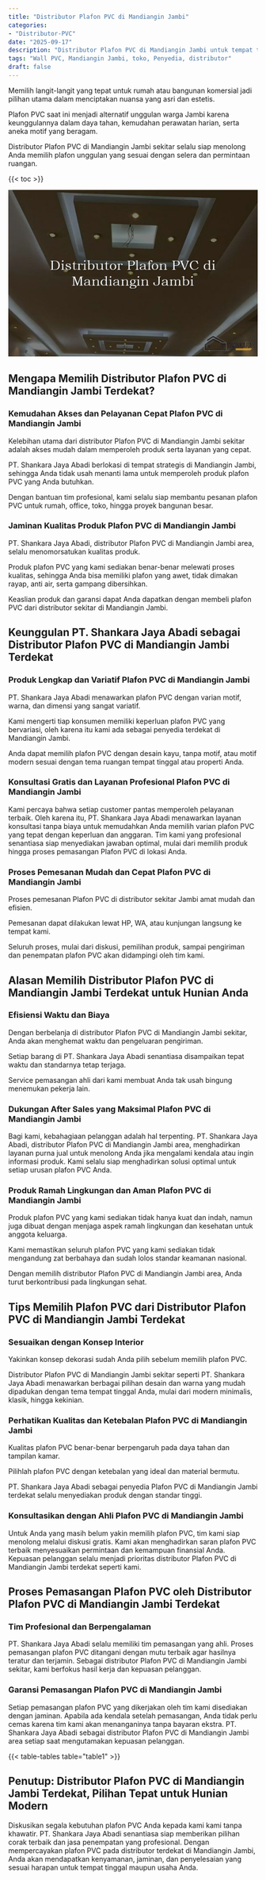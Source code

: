 ```yaml
---
title: "Distributor Plafon PVC di Mandiangin Jambi"
categories: 
- "Distributor-PVC"
date: "2025-09-17"
description: "Distributor Plafon PVC di Mandiangin Jambi untuk tempat tinggal, kantor, dan toko. Material unggulan, beragam motif, pilihan warna menarik, dengan servis penempatan oleh tim profesional dan garansi resmi!|Servis penjualan Plafon PVC di Mandiangin Jambi untuk keperluan rumah, perkantoran, maupun toko, dengan produk terbaik dan instalasi oleh teknisi berpengalaman dan garansi resmi.|Solusi Plafon PVC di Mandiangin Jambi yang terbukti bagi tempat tinggal, perkantoran, serta ritel, bersama material terbaik dan penempatan oleh tenaga ahli ahli serta jaminan resmi.|Penjualan Plafon PVC di Mandiangin Jambi bagi tempat tinggal, perkantoran, serta toko, beserta produk unggulan dan pemasangan ditangani oleh teknisi berpengalaman, disertai dengan garansi resmi.}"
tags: "Wall PVC, Mandiangin Jambi, toko, Penyedia, distributor"
draft: false
---
```


Memilih langit-langit yang tepat untuk rumah atau bangunan komersial jadi pilihan utama dalam menciptakan nuansa yang asri dan estetis.

Plafon PVC saat ini menjadi alternatif unggulan warga Jambi karena keunggulannya dalam daya tahan, kemudahan perawatan harian, serta aneka motif yang beragam.

Distributor Plafon PVC di Mandiangin Jambi sekitar selalu siap menolong Anda memilih plafon unggulan yang sesuai dengan selera dan permintaan ruangan.

{{< toc >}}

![Distributor Plafon PVC di Mandiangin Jambi](/images/Distributor-PVC/Distributor-Plafon-PVC-di-Mandiangin-Jambi.png)


## Mengapa Memilih Distributor Plafon PVC di Mandiangin Jambi Terdekat?

### Kemudahan Akses dan Pelayanan Cepat Plafon PVC di Mandiangin Jambi

Kelebihan utama dari distributor Plafon PVC di Mandiangin Jambi sekitar adalah akses mudah dalam memperoleh produk serta layanan yang cepat.

PT. Shankara Jaya Abadi berlokasi di tempat strategis di Mandiangin Jambi, sehingga Anda tidak usah menanti lama untuk memperoleh produk plafon PVC yang Anda butuhkan.

Dengan bantuan tim profesional, kami selalu siap membantu pesanan plafon PVC untuk rumah, office, toko, hingga proyek bangunan besar.

### Jaminan Kualitas Produk Plafon PVC di Mandiangin Jambi

PT. Shankara Jaya Abadi, distributor Plafon PVC di Mandiangin Jambi area, selalu menomorsatukan kualitas produk.

Produk plafon PVC yang kami sediakan benar-benar melewati proses kualitas, sehingga Anda bisa memiliki plafon yang awet, tidak dimakan rayap, anti air, serta gampang dibersihkan.

Keaslian produk dan garansi dapat Anda dapatkan dengan membeli plafon PVC dari distributor sekitar di Mandiangin Jambi.

## Keunggulan PT. Shankara Jaya Abadi sebagai Distributor Plafon PVC di Mandiangin Jambi Terdekat

### Produk Lengkap dan Variatif Plafon PVC di Mandiangin Jambi

PT. Shankara Jaya Abadi menawarkan plafon PVC dengan varian motif, warna, dan dimensi yang sangat variatif.

Kami mengerti tiap konsumen memiliki keperluan plafon PVC yang bervariasi, oleh karena itu kami ada sebagai penyedia terdekat di Mandiangin Jambi.

Anda dapat memilih plafon PVC dengan desain kayu, tanpa motif, atau motif modern sesuai dengan tema ruangan tempat tinggal atau properti Anda.

### Konsultasi Gratis dan Layanan Profesional Plafon PVC di Mandiangin Jambi

Kami percaya bahwa setiap customer pantas memperoleh pelayanan terbaik. Oleh karena itu, PT. Shankara Jaya Abadi menawarkan layanan konsultasi tanpa biaya untuk memudahkan Anda memilih varian plafon PVC yang tepat dengan keperluan dan anggaran. Tim kami yang profesional senantiasa siap menyediakan jawaban optimal, mulai dari memilih produk hingga proses pemasangan Plafon PVC di lokasi Anda.

### Proses Pemesanan Mudah dan Cepat Plafon PVC di Mandiangin Jambi

Proses pemesanan Plafon PVC di distributor sekitar Jambi amat mudah dan efisien.

Pemesanan dapat dilakukan lewat HP, WA, atau kunjungan langsung ke tempat kami.

Seluruh proses, mulai dari diskusi, pemilihan produk, sampai pengiriman dan penempatan plafon PVC akan didampingi oleh tim kami.

## Alasan Memilih Distributor Plafon PVC di Mandiangin Jambi Terdekat untuk Hunian Anda

### Efisiensi Waktu dan Biaya

Dengan berbelanja di distributor Plafon PVC di Mandiangin Jambi sekitar, Anda akan menghemat waktu dan pengeluaran pengiriman.

Setiap barang di PT. Shankara Jaya Abadi senantiasa disampaikan tepat waktu dan standarnya tetap terjaga.

Service pemasangan ahli dari kami membuat Anda tak usah bingung menemukan pekerja lain.

### Dukungan After Sales yang Maksimal Plafon PVC di Mandiangin Jambi

Bagi kami, kebahagiaan pelanggan adalah hal terpenting. PT. Shankara Jaya Abadi, distributor Plafon PVC di Mandiangin Jambi area, menghadirkan layanan purna jual untuk menolong Anda jika mengalami kendala atau ingin informasi produk. Kami selalu siap menghadirkan solusi optimal untuk setiap urusan plafon PVC Anda.

### Produk Ramah Lingkungan dan Aman Plafon PVC di Mandiangin Jambi

Produk plafon PVC yang kami sediakan tidak hanya kuat dan indah, namun juga dibuat dengan menjaga aspek ramah lingkungan dan kesehatan untuk anggota keluarga.

Kami memastikan seluruh plafon PVC yang kami sediakan tidak mengandung zat berbahaya dan sudah lolos standar keamanan nasional.

Dengan memilih distributor Plafon PVC di Mandiangin Jambi area, Anda turut berkontribusi pada lingkungan sehat.

## Tips Memilih Plafon PVC dari Distributor Plafon PVC di Mandiangin Jambi Terdekat

### Sesuaikan dengan Konsep Interior

Yakinkan konsep dekorasi sudah Anda pilih sebelum memilih plafon PVC.

Distributor Plafon PVC di Mandiangin Jambi sekitar seperti PT. Shankara Jaya Abadi menawarkan berbagai pilihan desain dan warna yang mudah dipadukan dengan tema tempat tinggal Anda, mulai dari modern minimalis, klasik, hingga kekinian.

### Perhatikan Kualitas dan Ketebalan Plafon PVC di Mandiangin Jambi

Kualitas plafon PVC benar-benar berpengaruh pada daya tahan dan tampilan kamar.

Pilihlah plafon PVC dengan ketebalan yang ideal dan material bermutu.

PT. Shankara Jaya Abadi sebagai penyedia Plafon PVC di Mandiangin Jambi terdekat selalu menyediakan produk dengan standar tinggi.

### Konsultasikan dengan Ahli Plafon PVC di Mandiangin Jambi

Untuk Anda yang masih belum yakin memilih plafon PVC, tim kami siap menolong melalui diskusi gratis. Kami akan menghadirkan saran plafon PVC terbaik menyesuaikan permintaan dan kemampuan finansial Anda. Kepuasan pelanggan selalu menjadi prioritas distributor Plafon PVC di Mandiangin Jambi terdekat seperti kami.

## Proses Pemasangan Plafon PVC oleh Distributor Plafon PVC di Mandiangin Jambi Terdekat

### Tim Profesional dan Berpengalaman

PT. Shankara Jaya Abadi selalu memiliki tim pemasangan yang ahli. Proses pemasangan plafon PVC ditangani dengan mutu terbaik agar hasilnya teratur dan terjamin. Sebagai distributor Plafon PVC di Mandiangin Jambi sekitar, kami berfokus hasil kerja dan kepuasan pelanggan.

### Garansi Pemasangan Plafon PVC di Mandiangin Jambi

Setiap pemasangan plafon PVC yang dikerjakan oleh tim kami disediakan dengan jaminan. Apabila ada kendala setelah pemasangan, Anda tidak perlu cemas karena tim kami akan menanganinya tanpa bayaran ekstra. PT. Shankara Jaya Abadi sebagai distributor Plafon PVC di Mandiangin Jambi area setiap saat mengutamakan kepuasan pelanggan.

{{< table-tables table="table1" >}}

## Penutup: Distributor Plafon PVC di Mandiangin Jambi Terdekat, Pilihan Tepat untuk Hunian Modern

Diskusikan segala kebutuhan plafon PVC Anda kepada kami kami tanpa khawatir. PT. Shankara Jaya Abadi senantiasa siap memberikan pilihan corak terbaik dan jasa penempatan yang profesional. Dengan mempercayakan plafon PVC pada distributor terdekat di Mandiangin Jambi, Anda akan mendapatkan kenyamanan, jaminan, dan penyelesaian yang sesuai harapan untuk tempat tinggal maupun usaha Anda.